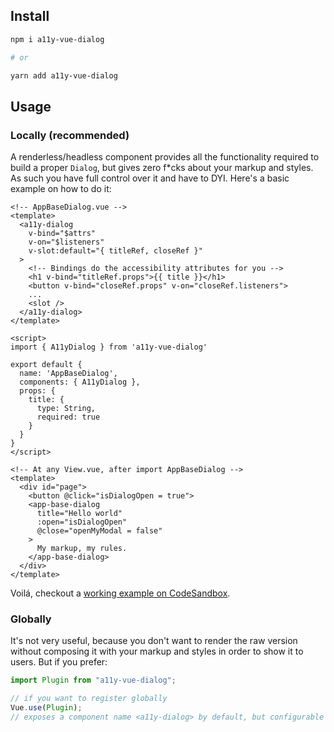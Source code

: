 ## Install
```bash
npm i a11y-vue-dialog

# or

yarn add a11y-vue-dialog
```

## Usage
### Locally (recommended)

A renderless/headless component provides all the functionality required to build a proper `Dialog`, but gives zero f*cks about your markup and styles. As such you have full control over it and have to DYI. Here's a basic example on how to do it:

```vue
<!-- AppBaseDialog.vue -->
<template>
  <a11y-dialog 
    v-bind="$attrs" 
    v-on="$listeners"
    v-slot:default="{ titleRef, closeRef }"
  > 
    <!-- Bindings do the accessibility attributes for you -->
    <h1 v-bind="titleRef.props">{{ title }}</h1>
    <button v-bind="closeRef.props" v-on="closeRef.listeners">
    ...
    <slot />
  </a11y-dialog>
</template>

<script>
import { A11yDialog } from 'a11y-vue-dialog'

export default {
  name: 'AppBaseDialog',
  components: { A11yDialog },
  props: {
    title: {
      type: String,
      required: true
    }
  }
}
</script>
```
```vue
<!-- At any View.vue, after import AppBaseDialog -->
<template>
  <div id="page">
    <button @click="isDialogOpen = true">
    <app-base-dialog
      title="Hello world"
      :open="isDialogOpen" 
      @close="openMyModal = false" 
    >
      My markup, my rules.
    </app-base-dialog>
  </div>
</template>
```

Voilá, checkout a [working example on CodeSandbox](https://codesandbox.io/s/renderless-a11y-vue-dialog-q5lqk?file=/src/components/DialogConfirm.vue).

### Globally
It's not very useful, because you don't want to render the raw version without composing it with your markup and styles in order to show it to users. But if you prefer:

```js
import Plugin from "a11y-vue-dialog";

// if you want to register globally
Vue.use(Plugin);
// exposes a component name <a11y-dialog> by default, but configurable
```
